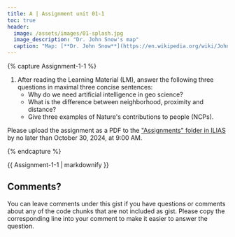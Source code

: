 ```yaml
--- 
title: A | Assignment unit 01-1
toc: true
header:
  image: /assets/images/01-splash.jpg
  image_description: "Dr. John Snow's map"
  caption: "Map: [**Dr. John Snow**](https://en.wikipedia.org/wiki/John_Snow) [Wellcome Library via wikimedia](https://w.wiki/QtV)"
---
```






{% capture Assignment-1-1 %}



1. After reading the Learning Material (LM), answer the following three questions in maximal three concise sentences:
	* Why do we need artificial intelligence in geo science?
	* What is the difference between neighborhood, proximity and distance?
	* Give three examples of Nature's contributions to people (NCPs).
	
Please upload the assignment as a PDF to the ["Assignments" folder in ILIAS](https://ilias.uni-marburg.de/ilias.php?baseClass=ilrepositorygui&cmd=view&ref_id=4133976) by no later than October 30, 2024, at 9:00 AM.

{% endcapture %}
<div class="notice--success">
  {{ Assignment-1-1 | markdownify }}
</div> 

## Comments?
You can leave comments under this gist if you have questions or comments about any of the code chunks that are not included as gist. Please copy the corresponding line into your comment to make it easier to answer the question. 



<script src="https://utteranc.es/client.js"
        repo="GeoMOER/geoAI"
        issue-term="GeoAI_2022_unit_01_assignment_1_1"
        theme="github-light"
        crossorigin="anonymous"
        async>
</script>

